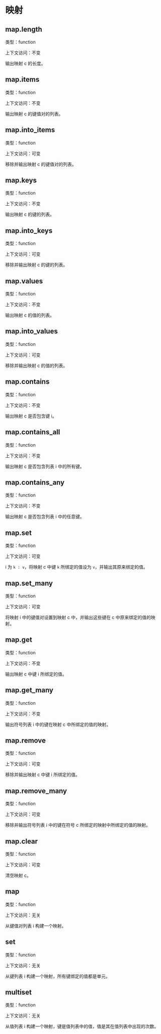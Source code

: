# 映射

## map.length

类型：function

上下文访问：不变

输出映射 c 的长度。

## map.items

类型：function

上下文访问：不变

输出映射 c 的键值对的列表。

## map.into_items

类型：function

上下文访问：可变

移除并输出映射 c 的键值对的列表。

## map.keys

类型：function

上下文访问：不变

输出映射 c 的键的列表。

## map.into_keys

类型：function

上下文访问：可变

移除并输出映射 c 的键的列表。

## map.values

类型：function

上下文访问：不变

输出映射 c 的值的列表。

## map.into_values

类型：function

上下文访问：可变

移除并输出映射 c 的值的列表。

## map.contains

类型：function

上下文访问：不变

输出映射 c 是否包含键 i。

## map.contains_all

类型：function

上下文访问：不变

输出映射 c 是否包含列表 i 中的所有键。

## map.contains_any

类型：function

上下文访问：不变

输出映射 c 是否包含列表 i 中的任意键。

## map.set

类型：function

上下文访问：可变

i 为 `k : v`，将映射 c 中键 `k` 所绑定的值设为 `v`，并输出其原来绑定的值。

## map.set_many

类型：function

上下文访问：可变

将映射 i 中的键值对设置到映射 c 中，并输出这些键在 c 中原来绑定的值的映射。

## map.get

类型：function

上下文访问：不变

输出映射 c 中键 i 所绑定的值。

## map.get_many

类型：function

上下文访问：不变

输出符号列表 i 中的键在映射 c 中所绑定的值的映射。

## map.remove

类型：function

上下文访问：可变

移除并输出映射 c 中键 i 所绑定的值。

## map.remove_many

类型：function

上下文访问：可变

移除并输出符号列表 i 中的键在符号 c 所绑定的映射中所绑定的值的映射。

## map.clear

类型：function

上下文访问：可变

清空映射 c。

## map

类型：function

上下文访问：无关

从键值对列表 i 构建一个映射。

## set

类型：function

上下文访问：无关

从键列表 i 构建一个映射，所有键绑定的值都是单元。

## multiset

类型：function

上下文访问：无关

从值列表 i 构建一个映射，键是值列表中的值，值是其在值列表中出现的次数。
